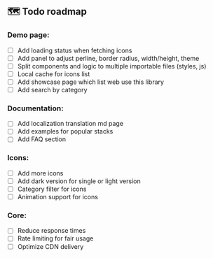 ## 🗺️ Todo roadmap

### Demo page:

- [ ] Add loading status when fetching icons
- [ ] Add panel to adjust perline, border radius, width/height, theme
- [ ] Split components and logic to multiple importable files (styles, js)
- [ ] Local cache for icons list
- [ ] Add showcase page which list web use this library
- [ ] Add search by category

### Documentation:

- [ ] Add localization translation md page
- [ ] Add examples for popular stacks
- [ ] Add FAQ section

### Icons:

- [ ] Add more icons
- [ ] Add dark version for single or light version
- [ ] Category filter for icons
- [ ] Animation support for icons

### Core:

- [ ] Reduce response times
- [ ] Rate limiting for fair usage
- [ ] Optimize CDN delivery
